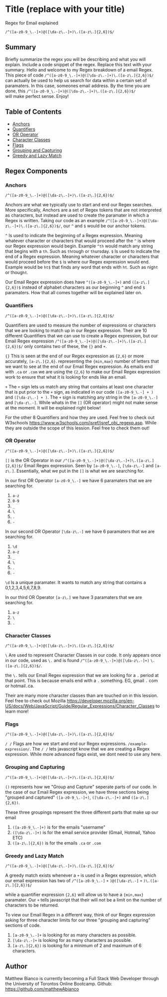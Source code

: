 # Title (replace with your title)

Regex for Email explained 

`/^([a-z0-9_\.-]+)@([\da-z\.-]+)\.([a-z\.]{2,6})$/`

## Summary

Briefly summarize the regex you will be describing and what you will explain. Include a code snippet of the regex. Replace this text with your summary.
Hello and welcome to my Regex breakdown of a email Regex. This piece of code `/^([a-z0-9_\.-]+)@([\da-z\.-]+)\.([a-z\.]{2,6})$/` can actually be used to help us 
search for data within a certain set of paramaters. In this case, someones email address. By the time you are done, this `/^([a-z0-9_\.-]+)@([\da-z\.-]+)\.([a-z\.]{2,6})$/`  
will make perfect sense. Enjoy!

## Table of Contents

- [Anchors](#anchors)
- [Quantifiers](#quantifiers)
- [OR Operator](#or-operator)
- [Character Classes](#character-classes)
- [Flags](#flags)
- [Grouping and Capturing](#grouping-and-capturing)
- [Greedy and Lazy Match](#greedy-and-lazy-match)

## Regex Components

### Anchors

`/^([a-z0-9_\.-]+)@([\da-z\.-]+)\.([a-z\.]{2,6})$/`

Anchors are what we typically use to start and end our Regex searches. More specifically, Anchors are a set of Regex tokens that are not interpreted as characters, but instead are used to create the paramater in which a Regex is written. Taking our code as an example `/^([a-z0-9_\.-]+)@([\da-z\.-]+)\.([a-z\.]{2,6})$/`, our `^` and `$` would be our anchor tokens. 

`^` Is used to indicate the beginning of a Regex expression. Meaning whatever character or characters that would proceed after the `^` is where our Regex expression would begin. Example `^th` would match any string that begins with a  `th`. Such as `th`rough or `th`ursday.
`$` Is used to indicate the end of a Regex expression.  Meaning whatever character or characters that would proceed before the `$` is where our Regex expression would end. Example would be `ht$` that finds any word that ends with `ht`. Such as nig`ht` or thoug`ht`. 

Our Email Regex expression does have `^([a-z0-9_\.-]+)` and `([a-z\.]{2,6})$` instead of alphabet characters as our beginning `^` and end `$` paramaters. How that all comes together will be explained later on.  

### Quantifiers

`/^([a-z0-9_\.-]+)@([\da-z\.-]+)\.([a-z\.]{2,6})$/`

Quantifiers are used to measure the number of expressions or characters that we are looking to match up in our Regex expression. Their are 10 different Quantifiers that we can use to create a Regex expression, but our Email Regex expression `/^([a-z0-9_\.-]+)@([\da-z\.-]+)\.([a-z\.]{2,6})$/` only contains two of these, the `{}` and `+`.

`{}` This is seen at the end of our Regex expression as `{2,6}` or more accurately, `[a-z\.]{2,6}`.  representing the `{min,max}` number of letters that we want to see at the end of our Email Regex expression. 
As emails end with `.ca` or `.com` we are using the `{2,6}` to make our Email Regex expression work to ensure that what it is looking for ends like an email. 

`+` The `+` sign lets us match any string that contains at least one character that is put prior to the `+` sign, as indicated in our code `([a-z0-9_\.-] + )` and `([\da-z\.-] + )`. The `+` sign is matching any string in the `[a-z0-9_\.-]` and `[\da-z\.-]`. While whats in the `[]` (OR operator) might not make sense at the moment. It will be explained right below!

For the other 8 Quantifiers and how they are used. Feel free to check out W3schools https://www.w3schools.com/jsref/jsref_obj_regexp.asp. While they are outside the scope of this lession. Feel free to check them out!

### OR Operator

`/^([a-z0-9_\.-]+)@([\da-z\.-]+)\.([a-z\.]{2,6})$/`

`[]` is the OR Operator in our `/^([a-z0-9_\.-]+)@([\da-z\.-]+)\.([a-z\.]{2,6})$/` Email Regex expression. Seen by `[a-z0-9_\.-]`, `[\da-z\.-]` and `[a-z\.]`. Essentially, what we put in the `[]` is what we are searching for.  

In our first OR Operator `[a-z0-9_\.-]` we have 6 paramaters that we are searching for. 

1. `a-z`
2. `0-9`
3. `_`
4. `\`
5. `.`
6. `-`

In our second OR Operator `[\da-z\.-]` we have 6 paramaters that we are searching for. 

1. `\d`
2. `a-z`
3. `_`
4. `\`
5. `.`
6. `-`

`\d` Is a unique paramater. It wants to match any string that contains a 0,1,2,3,4,5,6,7,8,9. 


In our third OR Operator `[a-z\.]` we have 3 paramaters that we are searching for. 

1. `a-z`
4. `\`
5. `.`


### Character Classes

`/^([a-z0-9_\.-]+)@([\da-z\.-]+)\.([a-z\.]{2,6})$/`

`\` Are used to represent Character Classes in our code. It only appears once in our code, used as `\.` and is found `/^([a-z0-9_\.-]+)@([\da-z\.-]+)` `\.` `([a-z\.]{2,6})$/`.

the `\.` tells our Email Regex expression that we are looking for a `.` period at that point. This is because emails end with a `.` something. EG, gmail `.` com or hotmail`.`ca.

Their are many more character classes than are touched on in this lession. Feel free to check out Mozilla https://developer.mozilla.org/en-US/docs/Web/JavaScript/Guide/Regular_Expressions/Character_Classes to learn more!

### Flags

`/^([a-z0-9_\.-]+)@([\da-z\.-]+)\.([a-z\.]{2,6})$/`

`/ /` Flags are how we start and end our Regex expressions. `/example-expression/`. The `/ /` lets javascript know that we are creating a Regex expression. While more advanced flags exist, we dont need to use any here. 

### Grouping and Capturing

`/^([a-z0-9_\.-]+)@([\da-z\.-]+)\.([a-z\.]{2,6})$/`

`()` represents how we "Group and Capture" seperate parts of our code. In the case of our Email Regex expression, we have three sections being "grouped and captured"
 `([a-z0-9_\.-]+)`, `([\da-z\.-]+)` and `([a-z\.]{2,6})`. 

 These three groupings represent the three different parts that make up our email

1. `([a-z0-9_\.-]+)` is for the emails "username"
2. `([\da-z\.-]+)` is for the email service provider (Gmail, Hotmail, Yahoo ETC)
3. `([a-z\.]{2,6})` is for the emails `.ca` or `.com`


### Greedy and Lazy Match

`/^([a-z0-9_\.-]+)@([\da-z\.-]+)\.([a-z\.]{2,6})$/`

A greedy match exists whenever a `+` is used in a Regex expression, which our email expression has two of `/^([a-z0-9_\.-]` `+` `)@([\da-z\.-]` `+` `)\.([a-z\.]{2,6})$/`

while a quantifier expression `{2,6}` will allow us to have a `{min,max}` paramater. Our `+` tells javascript that their will not be a limit on the number of characters to be returned.

To view our Email Regex in a different way, think of our Regex expression asking for three character limits for our three "grouping and capturing" sections of code.

1. `[a-z0-9_\.-]+` is looking for as many characters as possible.
2. `[\da-z\.-]+` is looking for as many characters as possible.
3. `[a-z\.]{2,6})` is looking for a minimum of 2 and maximum of 6 characters.

## Author

Matthew Bianco is currently becoming a Full Stack Web Developer through the University of Torontos Online Bootcamp. Github: https://github.com/matthewAbianco

